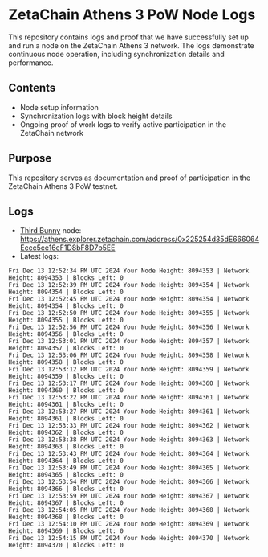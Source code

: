 # ZetaChain Athens 3 PoW Node Logs
This repository contains logs and proof that we have successfully set up and run a node on the ZetaChain Athens 3 network. The logs demonstrate continuous node operation, including synchronization details and performance.

## Contents
- Node setup information
- Synchronization logs with block height details
- Ongoing proof of work logs to verify active participation in the ZetaChain network

## Purpose
This repository serves as documentation and proof of participation in the ZetaChain Athens 3 PoW testnet.

## Logs

- [Third Bunny](https://thirdbunny.xyz/) node: https://athens.explorer.zetachain.com/address/0x225254d35dE666064Eccc5ce16eF1D8bF8D7b5EE
- Latest logs:
```
Fri Dec 13 12:52:34 PM UTC 2024 Your Node Height: 8094353 | Network Height: 8094353 | Blocks Left: 0
Fri Dec 13 12:52:39 PM UTC 2024 Your Node Height: 8094354 | Network Height: 8094354 | Blocks Left: 0
Fri Dec 13 12:52:45 PM UTC 2024 Your Node Height: 8094354 | Network Height: 8094354 | Blocks Left: 0
Fri Dec 13 12:52:50 PM UTC 2024 Your Node Height: 8094355 | Network Height: 8094355 | Blocks Left: 0
Fri Dec 13 12:52:56 PM UTC 2024 Your Node Height: 8094356 | Network Height: 8094356 | Blocks Left: 0
Fri Dec 13 12:53:01 PM UTC 2024 Your Node Height: 8094357 | Network Height: 8094357 | Blocks Left: 0
Fri Dec 13 12:53:06 PM UTC 2024 Your Node Height: 8094358 | Network Height: 8094358 | Blocks Left: 0
Fri Dec 13 12:53:12 PM UTC 2024 Your Node Height: 8094359 | Network Height: 8094359 | Blocks Left: 0
Fri Dec 13 12:53:17 PM UTC 2024 Your Node Height: 8094360 | Network Height: 8094360 | Blocks Left: 0
Fri Dec 13 12:53:22 PM UTC 2024 Your Node Height: 8094361 | Network Height: 8094361 | Blocks Left: 0
Fri Dec 13 12:53:27 PM UTC 2024 Your Node Height: 8094361 | Network Height: 8094361 | Blocks Left: 0
Fri Dec 13 12:53:33 PM UTC 2024 Your Node Height: 8094362 | Network Height: 8094362 | Blocks Left: 0
Fri Dec 13 12:53:38 PM UTC 2024 Your Node Height: 8094363 | Network Height: 8094363 | Blocks Left: 0
Fri Dec 13 12:53:43 PM UTC 2024 Your Node Height: 8094364 | Network Height: 8094364 | Blocks Left: 0
Fri Dec 13 12:53:49 PM UTC 2024 Your Node Height: 8094365 | Network Height: 8094365 | Blocks Left: 0
Fri Dec 13 12:53:54 PM UTC 2024 Your Node Height: 8094366 | Network Height: 8094366 | Blocks Left: 0
Fri Dec 13 12:53:59 PM UTC 2024 Your Node Height: 8094367 | Network Height: 8094367 | Blocks Left: 0
Fri Dec 13 12:54:05 PM UTC 2024 Your Node Height: 8094368 | Network Height: 8094368 | Blocks Left: 0
Fri Dec 13 12:54:10 PM UTC 2024 Your Node Height: 8094369 | Network Height: 8094369 | Blocks Left: 0
Fri Dec 13 12:54:15 PM UTC 2024 Your Node Height: 8094370 | Network Height: 8094370 | Blocks Left: 0
```
